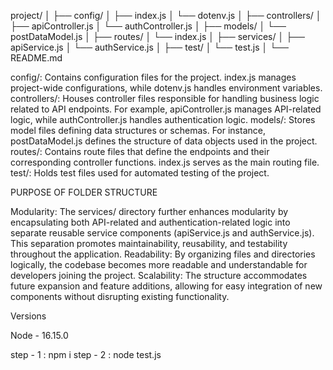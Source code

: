 project/
│
├── config/
│ ├── index.js
│ └── dotenv.js
│
├── controllers/
│ ├── apiController.js
│ └── authController.js
│
├── models/
│ └── postDataModel.js
│
├── routes/
│ └── index.js
│
├── services/
│ ├── apiService.js
│ └── authService.js
│
├── test/
│ └── test.js
│
└── README.md

config/: Contains configuration files for the project. index.js manages project-wide configurations, while dotenv.js handles environment variables.
controllers/: Houses controller files responsible for handling business logic related to API endpoints. For example, apiController.js manages API-related logic, while authController.js handles authentication logic.
models/: Stores model files defining data structures or schemas. For instance, postDataModel.js defines the structure of data objects used in the project.
routes/: Contains route files that define the endpoints and their corresponding controller functions. index.js serves as the main routing file.
test/: Holds test files used for automated testing of the project.

PURPOSE OF FOLDER STRUCTURE

Modularity: The services/ directory further enhances modularity by encapsulating both API-related and authentication-related logic into separate reusable service components (apiService.js and authService.js). This separation promotes maintainability, reusability, and testability throughout the application.
Readability: By organizing files and directories logically, the codebase becomes more readable and understandable for developers joining the project.
Scalability: The structure accommodates future expansion and feature additions, allowing for easy integration of new components without disrupting existing functionality.

Versions

Node - 16.15.0

step - 1 : npm i
step - 2 : node test.js
